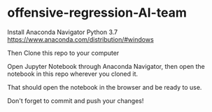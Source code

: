 # offensive-regression-AI-team

Install Anaconda Navigator
Python 3.7
https://www.anaconda.com/distribution/#windows

Then Clone this repo to your computer

Open Jupyter Notebook through Anaconda Navigator, then open the notebook in this repo wherever you cloned it. 

That should open the notebook in the browser and be ready to use. 

Don't forget to commit and push your changes!
